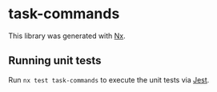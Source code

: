 # task-commands

This library was generated with [Nx](https://nx.dev).

## Running unit tests

Run `nx test task-commands` to execute the unit tests via [Jest](https://jestjs.io).
